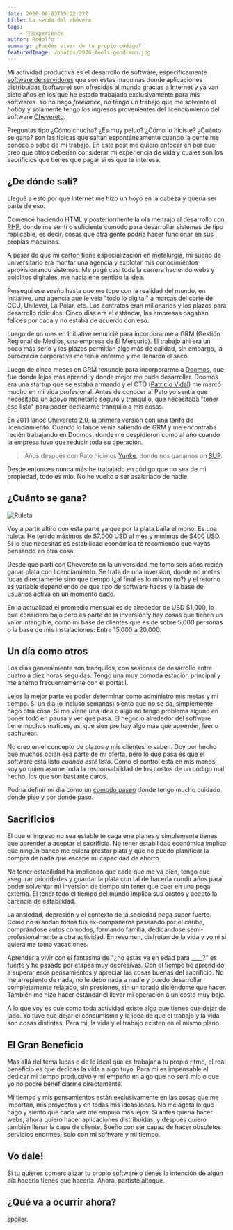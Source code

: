 ```yaml
---
date: 2020-08-03T15:22:22Z
title: La senda del chévere
tags:
    - 👴🏾experience
author: Rodolfo
summary: ¿Puedes vivir de tu propio código?
featuredImage: /photos/2020-feels-good-man.jpg
---
```


Mi actividad productiva es el desarrollo de software, específicamente [software de servidores](https://en.wikipedia.org/wiki/Server-side) que son estas maquinas donde aplicaciones distribuidas (software) son ofrecidas al mundo gracias a Internet y ya van siete años en los que he estado trabajado exclusivamente para mis softwares. Yo no hago _freelance_, no tengo un trabajo que me solvente el _hobby_ y solamente tengo los ingresos provenientes del licenciamiento del software [Chevereto](https://chevereto.com/).

Preguntas tipo ¿Cómo chucha? ¿Es muy peluo? ¿Cómo lo hiciste? ¿Cuánto se gana? son las típicas que saltan espontáneamente cuando la gente me conoce o sabe de mi trabajo. En este post me quiero enfocar en por que creo que otros deberían considerar mi experiencia de vida y cuales son los sacrificios que tienes que pagar si es que te interesa.

## ¿De dónde salí?

Llegué a esto por que Internet me hizo un hoyo en la cabeza y quería ser parte de eso.

Comencé haciendo HTML y posteriormente la ola me trajo al desarrollo con [PHP](https://www.php.net/), donde me sentí o suficiente comodo para desarrollar sistemas de tipo replicable, es decir, cosas que otra gente podría hacer funcionar en sus propias maquinas.

A pesar de que mi carton tiene especialización en [metalurgía](https://metalurgia.usach.cl/), mi sueño de universitario era montar una agencia y explotar mis conocimientos aprovisionando sistemas. Me pagé casi toda la carrera haciendo webs y pololitos digitales, me hacia ene sentido la idea.

Perseguí ese sueño hasta que me tope con la realidad del mundo, en Initiative, una agencia que le veía "todo lo digital" a marcas del corte de CCU, Unilever, La Polar, etc. Los contratos eran millonarios y los plazos para desarrollo ridículos. Cinco días era el estándar, las empresas pagaban felices por caca y no estaba de acuerdo con eso.

Luego de un mes en Initiative renuncié para incorporarme a GRM (Gestión Regional de Medios, una empresa de El Mercurio). El trabajo ahi era un poco más serio y los plazos permitían algo más de calidad, sin embargo, la burocracia corporativa me tenia enfermo y me llenaron el saco.

Luego de cinco meses en GRM renuncié para incorporarme a [Doomos](https://www.doomos.cl/), que fue donde lejos más aprendí y donde mejor me pude desarrollar. Doomos era una startup que se estaba armando y el CTO ([Patricio Vidal](https://twitter.com/trikio)) me marcó mucho en mi vida profesional. Antes de conocer al Pato yo sentía que necesitaba un apoyo monetario seguro y tranquilo, que necesitaba "tener eso listo" para poder dedicarme tranquilo a mis cosas.

En 2011 lancé [Chevereto 2.0](https://github.com/chevereto/chevereto-2), la primera versión con una tarifa de licenciamiento. Cuando lo lancé venia saliendo de GRM y me encontraba recién trabajando en Doomos, donde me despidieron como al año cuando la empresa tuvo que reducir toda su operación.

> Años después con Pato hicimos [Yunke](https://rodolfo.is/2013/11/23/hola-junkstr/), donde nos ganamos un [SUP](https://www.startupchile.org/).

Desde entonces nunca más he trabajado en código que no sea de mi propiedad, todo es mio. No he vuelto a ser asalariado de nadie.

## ¿Cuánto se gana?

![Ruleta](/photos/2020-ruleta.jpg)

Voy a partir altiro con esta parte ya que por la plata baila el mono: Es una ruleta. He tenido máximos de $7,000 USD al mes y mínimos de $400 USD. Si lo que necesitas es estabilidad económica te recomiendo que vayas pensando en otra cosa.

Desde que partí con Chevereto en la universidad me tomo seis años recién ganar plata con licenciamiento. Se trata de una inversion, donde no metes lucas directamente sino que tiempo (¿al final es lo mismo no?) y el retorno es variable dependiendo de que tipo de software haces y la base de usuarios activa en un momento dado.

En la actualidad el promedio mensual es de alrededor de USD $1,000, lo que considero bajo pero es parte de la inversión y hay cosas que tienen un valor intangible, como mi base de clientes que es de sobre 5,000 personas o la base de mis instalaciones: Entre 15,000 a 20,000.

## Un día como otros

Los dias generalmente son tranquilos, con sesiones de desarrollo entre cuatro a diez horas seguidas. Tengo una muy cómoda estación principal y me alterno frecuentemente con el portátil.

Lejos la mejor parte es poder determinar como administro mis metas y mi tiempo. Si un día (o incluso semanas) siento que no se da, simplemente hago otra cosa. Si me viene una idea o algo no tengo problema alguno en poner todo en pausa y ver que pasa. El negocio alrededor del software tiene muchos matices, asi que siempre hay algo más que aprender, leer o cachurear.

No creo en el concepto de plazos y mis clientes lo saben. Doy por hecho que muchos odian esa parte de mi oferta, pero lo que pasa es que el software está listo _cuando esté listo_. Como el control está en mis manos, soy yo quien asume toda la responsabilidad de los costos de un código mal hecho, los que son bastante caros.

Podría definir mi día como un [comodo paseo](https://www.youtube.com/watch?v=VGeefnUOHO4) donde tengo mucho cuidado donde piso y por donde paso.

## Sacrificios

El que el ingreso no sea estable te caga ene planes y simplemente tienes que aprender a aceptar el sacrificio. No tener estabilidad económica implica que ningún banco me quiera prestar plata y que no puedo planificar la compra de nada que escape mi capacidad de ahorro.

No tener estabilidad ha implicado que cada que me va bien, tengo que asegurar prioridades y guardar la plata con tal de hacerla cundir años para poder solventar mi inversion de tiempo sin tener que caer en una pega externa. El tener todo el tiempo del mundo implica sus costos y acepto la carencia de estabilidad.

La ansiedad, depresión y el contexto de la sociedad pega super fuerte. Como no si andan todos tus ex-compañeros paseando por el caribe, comprándose autos cómodos, formando familia, dedicándose semi-profesionalmente a otra actividad. En resumen, disfrutan de la vida y yo ni si quiera me tomo vacaciones.

Aprender a vivir con el fantasma de "¿no estas ya en edad para ____?" es fuerte y he pasado por etapas muy depresivas. Con el tiempo he aprendido a superar esos pensamientos y apreciar las cosas buenas del sacrificio. No me arrepiento de nada, no le debo nada a nadie y puedo desarrollar completamente relajado, sin presiones, sin un tarado diciéndome que hacer. También me hizo hacer estándar el llevar mi operación a un costo muy bajo.

A lo que voy es que como toda actividad existe algo que tienes que dejar de lado. Yo tuve que dejar el consumismo y la idea de que el trabajo y la vida son cosas distintas. Para mi, la vida y el trabajo existen en el mismo plano.

## El Gran Beneficio

Más allá del tema lucas o de lo ideal que es trabajar a tu propio ritmo, el real beneficio es que dedicas la vida a algo tuyo. Para mi es impensable el dedicar mi tiempo productivo y mi empeño en algo que no será mio o que yo no podré beneficiarme directamente.

Mi tiempo y mis pensamientos están exclusivamente en las cosas que me importan, mis proyectos y en todas mis ideas locas. No me agota lo que hago y siento que cada vez me empujo más lejos. Si antes quería hacer webs, ahora quiero hacer aplicaciones distribuidas, y después quiero también llenar la capa de cliente. Sueño con ser capaz de hacer obsoletos servicios enormes, solo con mi software y mi tiempo.

## Vo dale!

Si tu quieres comercializar tu propio software o tienes la intención de algún día hacerlo tienes que hacerla. Ahora, partiste altoque.

## ¿Qué va a ocurrir ahora?

[spoiler](https://www.youtube.com/watch?v=gDadfh0ZdBM&t=120).
